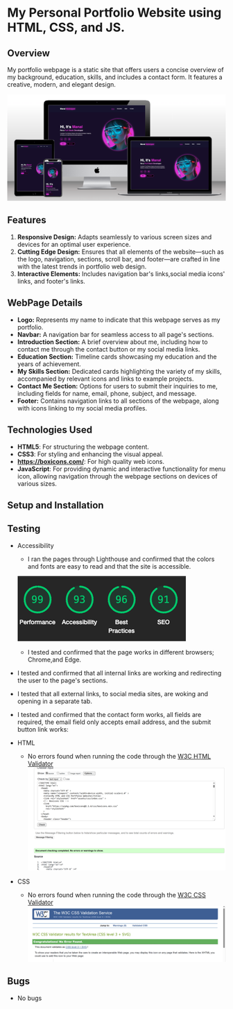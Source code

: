 # My Personal Portfolio Website using HTML, CSS, and JS.

## Overview

My portfolio webpage is a static site that offers users a concise overview of my background, education, skills, and includes a contact form. It features a creative, modern, and elegant design.

![Screenshot of the websites homepage on different devices](assets/images/responsive.png)

## Features

1. **Responsive Design:** Adapts seamlessly to various screen sizes and devices for an optimal user experience.
2. **Cutting Edge Design:** Ensures that all elements of the website—such as the logo, navigation, sections, scroll bar, and footer—are crafted in line with the latest trends in portfolio web design.
3. **Interactive Elements:** Includes navigation bar's links,social media icons' links, and footer's links.

## WebPage Details

- **Logo:** Represents my name to indicate that this webpage serves as my portfolio.
- **Navbar:** A navigation bar for seamless access to all page's sections.
- **Introduction Section:** A brief overview about me, including how to contact me through the contact button or my social media links.
- **Education Section:** Timeline cards showcasing my education and the years of achievement.
- **My Skills Section:** Dedicated cards highlighting the variety of my skills, accompanied by relevant icons and links to example projects.
- **Contact Me Section:** Options for users to submit their inquiries to me, including fields for name, email, phone, subject, and message.
- **Footer:** Contains navigation links to all sections of the webpage, along with icons linking to my social media profiles.

## Technologies Used

- **HTML5**: For structuring the webpage content.
- **CSS3**: For styling and enhancing the visual appeal.
- **https://boxicons.com/**: For high quality web icons.
- **JavaScript**: For providing dynamic and interactive functionality for menu icon, allowing navigation through the webpage sections on devices of various sizes.

## Setup and Installation

## Testing
-   Accessibility
    -   I ran the pages through Lighthouse and confirmed that the colors and fonts are easy to read and that the site is accessible.

    ![Screenshot of the websites homepage on different devices](assets/images/test.png)

    -   I tested and confirmed that the page works in different browsers; Chrome,and Edge.
-   I tested and confirmed that all internal links are working and redirecting the user to the page's sections.
-   I tested that all external links, to social media sites, are woking and opening in a separate tab.
-   I tested and confirmed that the contact form works, all fields are required, the email field only accepts email address, and the submit button link works:
-   HTML
    -   No errors found when running the code through the [W3C HTML Validator](https://validator.w3.org/)
![Screenshot of the HTML Validator result](/assets/images/htmltest.png)

-   CSS
    -   No errors found when running the code through the [W3C CSS Validator](https://jigsaw.w3.org/css-validator/) 
![Screenshot of the CSS validator result](/assets/images/csstest.png)    

## Bugs
- No bugs

